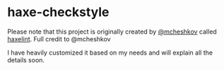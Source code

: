 # haxe-checkstyle


Please note that this project is originally created by [@mcheshkov](https://github.com/mcheshkov) called [haxelint](https://github.com/mcheshkov/haxelint). Full credit to @mcheshkov

I have heavily customized it based on my needs and will explain all the details soon.
